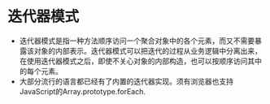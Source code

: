 # 迭代器模式
- 迭代器模式是指一种方法顺序访问一个聚合对象中的各个元素，而又不需要暴露该对象的内部表示。迭代器模式可以把迭代的过程从业务逻辑中分离出来，在使用迭代器模式之后，即使不关心对象的内部构造，也可以按顺序访问其中的每个元素。
- 大部分流行的语言都已经有了内置的迭代器实现。须有浏览器也支持JavaScript的Array.prototype.forEach.


